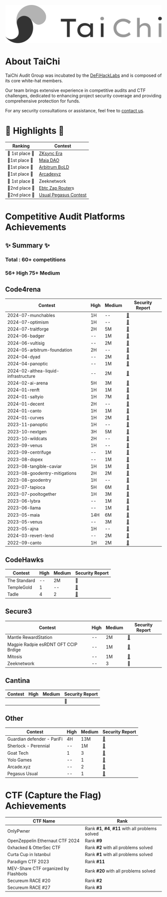 ![Alt text](taichi.png)

# About TaiChi

TaiChi Audit Group was incubated by the [DeFiHackLabs](https://defihacklabs.io/)  and is composed of its core white-hat members.

Our team brings extensive experience in competitive audits and CTF challenges, dedicated to enhancing project security coverage and providing comprehensive protection for funds.

For any security consultations or assistance, feel free to [contact us](https://docs.google.com/forms/d/14s22jxDEjYRs1syrSLUQa62FpB4qVLAgbRl6FaXtbBI/viewform?pli=1&ts=670e18d0&pli=1&edit_requested=true).

# 🌟 Highlights 🌟

|  Ranking | Contest                    
|-------------------|----------------------------------|
|🥇  1st place 🥇      | [ZKsync Era ](https://code4rena.com/audits/2023-10-zksync-era)        |
| 🥇1st place   🥇      |  [Maia DAO ](https://code4rena.com/audits/2023-05-maia-dao-ecosystem)       |     |
| 🥇1st place   🥇      | [Arbitrum BoLD](https://code4rena.com/audits/2024-05-arbitrum-bold)       | 
| 🥇1st place    🥇     | [Arcadexyz ]((https://x.com/cantinaxyz/status/1780354738040541307))             | 
|🥇 1st place   🥇      | Zeeknetwork           | 
| 🥈2nd place     🥈    | [Ebtc Zap Router](https://code4rena.com/audits/2024-06-ebtc-zap-router)s  |
| 🥈2nd place     🥈    | [Usual Pegasus Contest]((https://cantina.xyz/competitions/31a752e3-8ece-49b3-a9ee-d7294c659340/leaderboard))       |


# Competitive Audit Platforms Achievements

## ✨ Summary ✨
### Total : 60+  competitions 
### 56+ High 75+ Medium 


## Code4rena 

| Contest |High |Medium | Security Report |
| -------- |--------| -------- | -------- | 
|2024-07-munchables|1H|--|[📝](https://github.com/TaiChiAuditGroup/Portfolio/blob/main/Code4rena/2024-07-munchables/2024-07-munchables.md)|
|2024-07-optimism|1H|--|[📝](https://github.com/TaiChiAuditGroup/Portfolio/blob/main/Code4rena/2024-07-optimism/2024-07-optimism.md)|
|2024-07-traitforge|2H|5M|[📝](https://github.com/TaiChiAuditGroup/Portfolio/blob/main/Code4rena/2024-07-traitforge/2024-07-traitforge.md)|
|2024-06-badger|--|1M|[📝](https://github.com/TaiChiAuditGroup/Portfolio/blob/main/Code4rena/2024-06-badger/2024-06-badger.md)|
|2024-06-vultisig|--|2M|[📝](https://github.com/TaiChiAuditGroup/Portfolio/blob/main/Code4rena/2024-06-vultisig/2024-06-vultisig.md)|
|2024-05-arbitrum-foundation|2H|--|[📝](https://github.com/TaiChiAuditGroup/Portfolio/blob/main/Code4rena/2024-05-arbitrum-foundation/2024-05-arbitrum-foundation.md)|
|2024-04-dyad|--|2M|[📝](https://github.com/TaiChiAuditGroup/Portfolio/blob/main/Code4rena/2024-04-dyad/2024-04-dyad.md)|
|2024-04-panoptic|--|1M|[📝](https://github.com/TaiChiAuditGroup/Portfolio/blob/main/Code4rena/2024-04-panoptic/2024-04-panoptic.md)|
|2024-02-althea-liquid-infrastructure|--|2M|[📝](https://github.com/TaiChiAuditGroup/Portfolio/blob/main/Code4rena/2024-02-althea-liquid-infrastructure/2024-02-althea-liquid-infrastructure.md)|
|2024-02-ai-arena|5H|3M|[📝](https://github.com/TaiChiAuditGroup/Portfolio/blob/main/Code4rena/2024-02-ai-arena/2024-02-ai-arena.md)|
|2024-01-renft|1H|1M|[📝](https://github.com/TaiChiAuditGroup/Portfolio/blob/main/Code4rena/2024-01-renft/2024-01-renft.md)|
|2024-01-saltyio|1H|7M|[📝](https://github.com/TaiChiAuditGroup/Portfolio/blob/main/Code4rena/2024-01-saltyio/2024-01-saltyio.md)|
|2024-01-decent|2H|--|[📝](https://github.com/TaiChiAuditGroup/Portfolio/blob/main/Code4rena/2024-01-decent/2024-01-decent.md)|
|2024-01-canto|1H|1M|[📝](https://github.com/TaiChiAuditGroup/Portfolio/blob/main/Code4rena/2024-01-canto/2024-01-canto.md)|
|2024-01-curves|1H|2M|[📝](https://github.com/TaiChiAuditGroup/Portfolio/blob/main/Code4rena/2024-01-curves/2024-01-curves.md)|
|2023-11-panoptic|1H|--|[📝](https://github.com/TaiChiAuditGroup/Portfolio/blob/main/Code4rena/2023-11-panoptic/2023-11-panoptic.md)|
|2023-10-nextgen|3H|5M|[📝](https://github.com/TaiChiAuditGroup/Portfolio/blob/main/Code4rena/2023-10-nextgen/2023-10-nextgen.md)|
|2023-10-wildcats|2H|--|[📝](https://github.com/TaiChiAuditGroup/Portfolio/blob/main/Code4rena/2023-10-wildcats/2023-10-wildcats.md)|
|2023-09-venus|1H|--|[📝](https://github.com/TaiChiAuditGroup/Portfolio/blob/main/Code4rena/2023-09-venus/2023-09-venus.md)|
|2023-09-centrifuge|--|1M|[📝](https://github.com/TaiChiAuditGroup/Portfolio/blob/main/Code4rena/2023-09-centrifuge/2023-09-centrifuge.md)|
|2023-08-dopex|--|1M|[📝](https://github.com/TaiChiAuditGroup/Portfolio/blob/main/Code4rena/2023-08-dopex/2023-08-dopex.md)|
|2023-08-tangible-caviar|1H|1M|[📝](https://github.com/TaiChiAuditGroup/Portfolio/blob/main/Code4rena/2023-08-tangible-caviar/2023-08-tangible-caviar.md)|
|2023-08-goodentry-mitigations|2H|2M|[📝](https://github.com/TaiChiAuditGroup/Portfolio/blob/main/Code4rena/2023-08-goodentry-mitigations/2023-08-goodentry-mitigations.md)|
|2023-08-goodentry|1H|--|[📝](https://github.com/TaiChiAuditGroup/Portfolio/blob/main/Code4rena/2023-08-goodentry/2023-08-goodentry.md)|
|2023-07-tapioca|5H|6M|[📝](https://github.com/TaiChiAuditGroup/Portfolio/blob/main/Code4rena/2023-07-tapioca/2023-07-tapioca.md)|
|2023-07-pooltogether|1H|3M|[📝](https://github.com/TaiChiAuditGroup/Portfolio/blob/main/Code4rena/2023-07-pooltogether/2023-07-pooltogether.md)|
|2023-06-lybra     | --     | 1M     |[📝](https://github.com/TaiChiAuditGroup/Portfolio/blob/main/Code4rena/2023-06-lybra/2023-06-lybra.md)|
|2023-06-llama|--|1M|[📝](https://github.com/TaiChiAuditGroup/Portfolio/blob/main/Code4rena/2023-06-llama/2023-06-llama.md)|
|2023-05-maia|14H|6M|[📝](https://github.com/TaiChiAuditGroup/Portfolio/blob/main/Code4rena/2023-05-maia/2023-05-maia.md)|
|2023-05-venus|--|3M|[📝](https://github.com/TaiChiAuditGroup/Portfolio/blob/main/Code4rena/2023-05-venus/2023-05-venus.md)|
|2023-05-ajna|1H|--|[📝](https://github.com/TaiChiAuditGroup/Portfolio/blob/main/Code4rena/2023-05-ajna/2023-05-ajna.md)|
|2024-03-revert-lend|--|2M|[📝](https://github.com/TaiChiAuditGroup/Portfolio/blob/main/Code4rena/2024-03-revert-lend/2024-03-revert-lend.md)|
|2022-09-canto|1H|2M|[📝](https://github.com/TaiChiAuditGroup/Portfolio/blob/main/Code4rena/2022-09-canto/2022-09-canto.md)|




## CodeHawks 


| Contest |High |Medium | Security Report |
| -------- |--------| -------- | -------- |
| The Standard  |--| 2M | 📝|
|   TempleGold   |  1    |  --    |[📝](https://github.com/TaiChiAuditGroup/Portfolio/blob/main/CodeHawks/temple-gold/temple-gold.md)|
|   Tadle   |  4    |  2    |[📝](https://github.com/TaiChiAuditGroup/Portfolio/blob/main/CodeHawks/tadle/tadle.md)|




## Secure3  

| Contest |High |Medium | Security Report |
| -------- |--------| -------- | -------- |
| Mantle RewardStation  |  --    |  2M    |[📝](https://github.com/TaiChiAuditGroup/Portfolio/blob/main/Secure3/2024-06-rewardstation/2024-06-rewardstation.md) |
| Magpie Radpie esRDNT OFT CCIP Brdige | -- |  1M   | [📝](https://github.com/TaiChiAuditGroup/Portfolio/blob/main/Secure3/2023-12-magpie-radpie-esrdnt-oft-ccip-bridge/2023-12-magpie-radpie-esrdnt-oft-ccip-bridge.md) |
| Mitosis | -- |  1M    | [📝](https://github.com/TaiChiAuditGroup/Portfolio/blob/main/Secure3/2024-02-mitosis/2024-02-mitosis.md) |
|    Zeeknetwork  |   --   |   3   |📝|

## Cantina  


| Contest |High |Medium | Security Report |
| -------- |--------| -------- | -------- |
|      |      |      |📝|


## Other

| Contest |High |Medium | Security Report |
| -------- |--------| -------- | -------- |
| Guardian defender - PariFi    |  4H    |  13M  |[📝]()|
| Sherlock - Perennial     |  --    |  1M  |[📝]()|
|   Goat Tech  |   1   |    3  |[📝](https://github.com/TaiChiAuditGroup/Portfolio/blob/main/Cantina/goat-tech/goat-tech.md)|
|   Yolo Games  |   --   |    1  |[📝](https://github.com/TaiChiAuditGroup/Portfolio/blob/main/Cantina/yolo-games/yolo-games.md)|
|  Arcade.xyz   |   --   |    2  |[📝](https://github.com/TaiChiAuditGroup/Portfolio/blob/main/Cantina/arcade-xyz/arcade-xyz.md)|
|  Pegasus Usual   |   --   |    1  |[📝](https://github.com/TaiChiAuditGroup/Portfolio/blob/main/Cantina/pegasus-usual/pegasus-usual.md)|


#  CTF (Capture the Flag) Achievements

| **CTF Name**                          | **Rank**                                           |
| -------------------------------------- | -------------------------------------------------- |
| OnlyPwner                              | Rank **#1**, **#4**, **#11** with all problems solved |
| OpenZeppelin Ethernaut CTF 2024         | Rank **#9**                                        |
| 0xhacked & OtterSec CTF                | Rank **#2** with all problems solved               |
| Curta Cup in Istanbul                  | Rank **#1** with all problems solved               |
| Paradigm CTF 2023                      | Rank **#11**                                       |
| MEV-Share CTF organized by Flashbots   | Rank **#20** with all problems solved              |
| Secureum RACE #20                      | Rank **#2**                                        |
| Secureum RACE #27                      | Rank **#3**                                        |